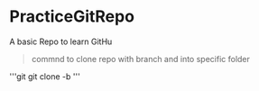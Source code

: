 # PracticeGitRepo
A basic Repo to learn GitHu


> commnd to clone repo with branch and into specific folder

'''git
git clone <your repo url> -b <branch name> <folder name with path>
'''

